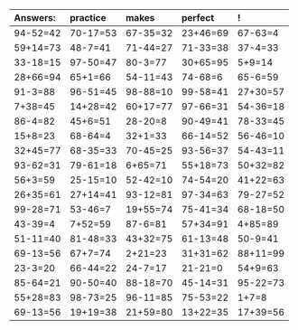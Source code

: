 | Answers: | practice | makes | perfect | ! |
| :--- | :--- | :--- | :--- | :--- |
| 94-52=42 | 70-17=53 | 67-35=32 | 23+46=69 | 67-63=4 | 
| 59+14=73 | 48-7=41 | 71-44=27 | 71-33=38 | 37-4=33 | 
| 33-18=15 | 97-50=47 | 80-3=77 | 30+65=95 | 5+9=14 | 
| 28+66=94 | 65+1=66 | 54-11=43 | 74-68=6 | 65-6=59 | 
| 91-3=88 | 96-51=45 | 98-88=10 | 99-58=41 | 27+30=57 | 
| 7+38=45 | 14+28=42 | 60+17=77 | 97-66=31 | 54-36=18 | 
| 86-4=82 | 45+6=51 | 28-20=8 | 90-49=41 | 78-33=45 | 
| 15+8=23 | 68-64=4 | 32+1=33 | 66-14=52 | 56-46=10 | 
| 32+45=77 | 68-35=33 | 70-45=25 | 93-56=37 | 54-43=11 | 
| 93-62=31 | 79-61=18 | 6+65=71 | 55+18=73 | 50+32=82 | 
| 56+3=59 | 25-15=10 | 52-42=10 | 74-54=20 | 41+22=63 | 
| 26+35=61 | 27+14=41 | 93-12=81 | 97-34=63 | 79-27=52 | 
| 99-28=71 | 53-46=7 | 19+55=74 | 75-41=34 | 68-18=50 | 
| 43-39=4 | 7+52=59 | 87-6=81 | 57+34=91 | 4+85=89 | 
| 51-11=40 | 81-48=33 | 43+32=75 | 61-13=48 | 50-9=41 | 
| 69-13=56 | 67+7=74 | 2+21=23 | 31+31=62 | 88+11=99 | 
| 23-3=20 | 66-44=22 | 24-7=17 | 21-21=0 | 54+9=63 | 
| 85-64=21 | 90-50=40 | 88-18=70 | 45-14=31 | 95-22=73 | 
| 55+28=83 | 98-73=25 | 96-11=85 | 75-53=22 | 1+7=8 | 
| 69-13=56 | 19+19=38 | 21+59=80 | 13+22=35 | 17+39=56 | 
